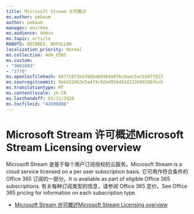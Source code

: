 ```yaml
---
title: Microsoft Stream 许可概述
ms.author: pebaum
author: pebaum
manager: mnirkhe
ms.audience: Admin
ms.topic: article
ROBOTS: NOINDEX, NOFOLLOW
localization_priority: Normal
ms.collection: Adm_O365
ms.custom:
- "9001693"
- "3770"
ms.openlocfilehash: 6877c073ed366ba0d464a076c6aec5acb3477d22
ms.sourcegitcommit: 9ab422063e5a474c92ed956d42d222b90336fecb
ms.translationtype: MT
ms.contentlocale: zh-CN
ms.lasthandoff: 03/11/2020
ms.locfileid: "42600086"
---
```

# <a name="microsoft-stream-licensing-overview"></a><span data-ttu-id="a9172-102">Microsoft Stream 许可概述</span><span class="sxs-lookup"><span data-stu-id="a9172-102">Microsoft Stream Licensing overview</span></span>

<span data-ttu-id="a9172-103">Microsoft Stream 是基于每个用户订阅授权的云服务。</span><span class="sxs-lookup"><span data-stu-id="a9172-103">Microsoft Stream is a cloud service licensed on a per user subscription basis.</span></span> <span data-ttu-id="a9172-104">它可用作符合条件的 Office 365 订阅的一部分。</span><span class="sxs-lookup"><span data-stu-id="a9172-104">It is available as part of eligible Office 365 subscriptions.</span></span> <span data-ttu-id="a9172-105">有关每种订阅类型的信息，请参阅 Office 365 定价。</span><span class="sxs-lookup"><span data-stu-id="a9172-105">See Office 365 pricing for information on each subscription type.</span></span>

- [<span data-ttu-id="a9172-106">Microsoft Stream 许可概述</span><span class="sxs-lookup"><span data-stu-id="a9172-106">Microsoft Stream Licensing overview</span></span>](https://docs.microsoft.com/stream/license-overview)